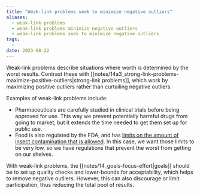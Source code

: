 ```yaml
---
title: "Weak-link problems seek to minimize negative outliers"
aliases:
  - weak-link problems
  - weak-link problems minimize negative outliers
  - weak-link problems seek to minimize negative outliers
tags:
  - 
date: 2023-08-22
---
```


Weak-link problems describe situations where worth is determined by the worst results. Contrast these with [[notes/14a3_strong-link-problems-maximize-positive-outliers|strong-link problems]], which work by maximizing positive outliers rather than curtailing negative outliers.

Examples of weak-link problems include:
- Pharmaceuticals are carefully studied in clinical trials before being approved for use. This way we prevent potentially harmful drugs from going to market, but it extends the time needed to get them set up for public use.
- Food is also regulated by the FDA, and has [limits on the amount of insect contamination that is allowed](https://www.fda.gov/food/ingredients-additives-gras-packaging-guidance-documents-regulatory-information/food-defect-levels-handbook#commodities). In this case, we want those limits to be very low, so we have regulations that prevent the worst from getting on our shelves.

With weak-link problems, the [[notes/14_goals-focus-effort|goals]] should be to set up quality checks and lower-bounds for acceptability, which helps to remove negative outliers. However, this can also discourage or limit participation, thus reducing the total pool of results.